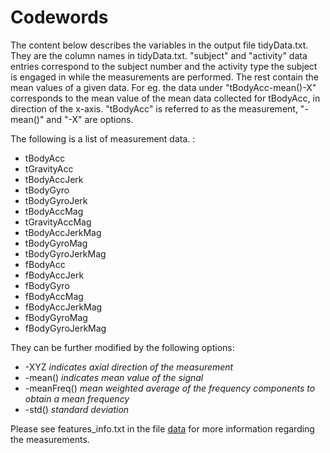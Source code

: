 # Codewords

The content below describes the variables in the output file tidyData.txt. They are the column names in tidyData.txt.
"subject" and "activity" data entries correspond to the subject number and the activity type the subject is engaged in 
while the measurements are performed. The rest contain the mean values of a given data. For eg. 
the data under "tBodyAcc-mean()-X"  corresponds to the mean value of the mean data collected for tBodyAcc, 
in direction of the x-axis. "tBodyAcc" is referred to as the measurement, "-mean()"  and "-X" are options.

The following is a list of measurement data. :

* tBodyAcc
* tGravityAcc
* tBodyAccJerk
* tBodyGyro
* tBodyGyroJerk
* tBodyAccMag
* tGravityAccMag
* tBodyAccJerkMag
* tBodyGyroMag
* tBodyGyroJerkMag
* fBodyAcc
* fBodyAccJerk
* fBodyGyro
* fBodyAccMag
* fBodyAccJerkMag
* fBodyGyroMag
* fBodyGyroJerkMag

They can be further modified by the following options:
* -XYZ *indicates axial direction of the measurement*
* -mean() *indicates mean value of the signal*
* -meanFreq() *mean weighted average of the frequency components to obtain a mean frequency*
* -std() *standard deviation*


Please see features_info.txt in the file [data](https://d396qusza40orc.cloudfront.net/getdata%2Fprojectfiles%2FUCI%20HAR%20Dataset.zip) for more information regarding the measurements.
